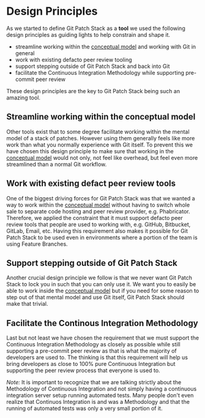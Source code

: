 # Design Principles

As we started to define Git Patch Stack as a **tool** we used the following
design principles as guiding lights to help constrain and shape it.

- streamline working within the [conceptual model](../conceptual-model.md)
  and working with Git in general
- work with existing defacto peer review tooling
- support stepping outside of Git Patch Stack and back into Git
- facilitate the Continuous Integration Methodology while supporting pre-commit
  peer review

These design principles are the key to Git Patch Stack being such an amazing
tool.

## Streamline working within the conceptual model

Other tools exist that to some degree facilitate working within the mental
model of a stack of patches. However using them generally feels like more work
than what you normally experience with Git itself. To prevent
this we have chosen this design principle to make sure that working in the [conceptual
model](../conceptual-model.md) would not only, not feel like overhead, but feel
even more streamlined than a normal Git workflow.

## Work with existing defact peer review tools

One of the biggest driving forces for Git Patch Stack was that we wanted a way
to work within the [conceptual model](../conceptual-model.md) without having to
switch whole sale to separate code hosting and peer review provider, e.g.
Phabricator. Therefore, we applied the constraint that it must support defacto
peer review tools that people are used to working with, e.g. GitHub, Bitbucket,
GitLab, Email, etc. Having this requirement also makes it possible for Git
Patch Stack to be used even in environments where a portion of the team is
using Feature Branches.

## Support stepping outside of Git Patch Stack

Another crucial design principle we follow is that we never want Git Patch
Stack to lock you in such that you can only use it. We want you to easily be
able to work inside the [conceptual model](../conceptual-model.md) but if you
need for some reason to step out of that mental model and use Git itself,
Git Patch Stack should make that trivial.

## Facilitate the Continous Integration Methodology

Last but not least we have chosen the requirement that we must support the
Continuous Integration Methodology as closely as possible while still
supporting a pre-commit peer review as that is what the majority of developers
are used to. The thinking is that this requirement will help us bring
developers as close to 100% pure Continuous Integration but supporting the peer
review process that everyone is used to.

*Note:* It is important to recognize that we are talking strictly about the
Methodology of Continuous Integration and not simply having a continuous
integration server setup running automated tests. Many people don't even
realize that Continuos Integration is and was a Methodology and that the
running of automated tests was only a very small portion of it.
